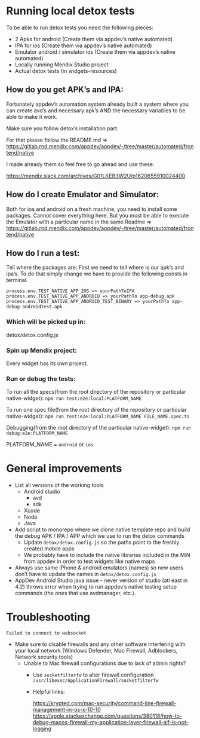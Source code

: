 # Running local detox tests
To be able to run detox tests you need the following pieces:


- 2 Apks for android (Create them via appdev’s native automated)
- IPA for ios (Create them via appdev’s native automated)
- Emulator android / simulator ios (Create them via appdev’s native automated)
- Locally running Mendix Studio project 
- Actual detox tests (in widgets-resources)

## How do you get APK’s and IPA:

Fortunately appdev’s automation system already built a system where you can create avd’s and necessary apk’s AND the necessary variables to be able to make it work.

Make sure you follow detox’s installation part.

For that please follow the README.md => https://gitlab.rnd.mendix.com/appdev/appdev/-/tree/master/automated/frontend/native

I made already them so feel free to go ahead and use these:

https://mendix.slack.com/archives/G01LKEB3W2U/p1620655910024400

## How do I create Emulator and Simulator:

Both for ios and android on a fresh machine, you need to install some packages. Cannot cover everything here. But you must be able to execute the Emulator with a particular name in the same Readme => https://gitlab.rnd.mendix.com/appdev/appdev/-/tree/master/automated/frontend/native

## How do I run a test:

Tell where the packages are:
First we need to tell where is our apk’s and ipa’s. To do that simply change we have to provide the following consts in terminal.


    process.env.TEST_NATIVE_APP_IOS => yourPathToIPA
    process.env.TEST_NATIVE_APP_ANDROID => yourPathTo app-debug.apk
    process.env.TEST_NATIVE_APP_ANDROID_TEST_BINARY => yourPathTo app-debug-androidTest.apk

### Which will be picked up in:
detox/detox.config.js

### Spin up Mendix project:
Every widget has its own project.

### Run or debug the tests:

To run all the specs(from the root directory of the repository or particular native-widget): `npm run test:e2e:local:PLATFORM_NAME`

To run one spec file(from the root directory of the repository or particular native-widget): `npm run test:e2e:local:PLATFORM_NAME FILE_NAME.spec.ts`

Debugging(from the root directory of the particular native-widget): `npm run debug:e2e:PLATFORM_NAME`

PLATFORM_NAME = `android` or `ios`

# General improvements
- List all versions of the working tools 
    - Android studio
        - avd
        - sdk
    - Xcode
    - Node
    - Java
- Add script to monorepo where we clone native template repo and build the debug APK / IPA / APP which we use to run the detox commands
    - Update `detox/detox.config.js` so the paths point to the freshly created mobile apps
    - We probably have to include the native libraries included in the MiN from appdev in order to test widgets like native maps
- Always use same iPhone & android emulators (names) so new users don’t have to update the names in `detox/detox.config.js`
- AppDev Android Studio java issue - never version of studio (atl east in 4.2) throws error when trying to run appdev’s native testing setup commands (the ones that use avdmanager, etc.). 

# Troubleshooting
`Failed to connect to websocket`
- Make sure to disable firewalls and any other software interfering with your local network (Windows Defender, Mac Firewall, Adblockers, Network security tools)
    - Unable to Mac firewall configurations due to lack of admin rights?
        - Use `socketfilterfw` to alter firewall configuration `/usr/libexec/ApplicationFirewall/socketfilterfw`
        - Helpful links:

            https://krypted.com/mac-security/command-line-firewall-management-in-os-x-10-10
            https://apple.stackexchange.com/questions/380118/how-to-debug-macos-firewall-my-application-layer-firewall-alf-is-not-logging
